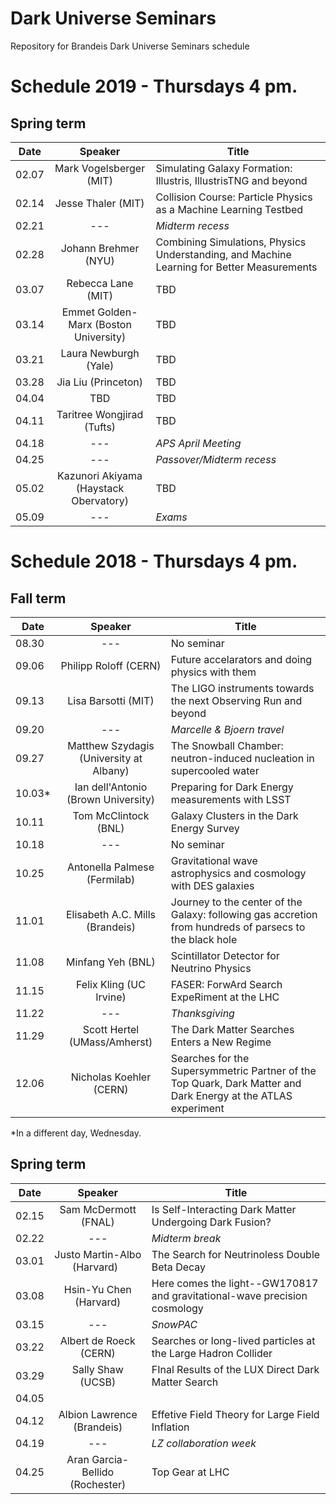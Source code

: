# Dark Universe Seminars
 Repository for Brandeis Dark Universe Seminars schedule 

# Schedule 2019 - Thursdays 4 pm.

## Spring term

| Date  | Speaker                                            | Title                                                      |
|-------|:--------------------------------------------------:|----------------------------------------------------------- | 
| 02.07 | Mark Vogelsberger (MIT)                            |Simulating Galaxy Formation: Illustris, IllustrisTNG and beyond |
| 02.14 | Jesse Thaler (MIT)                                 | Collision Course: Particle Physics as a Machine Learning Testbed |
| 02.21 | ---                                                | _Midterm recess_                                           |
| 02.28 | Johann Brehmer (NYU)                               | Combining Simulations, Physics Understanding, and Machine Learning for Better Measurements |
| 03.07 | Rebecca Lane (MIT)                                 | TBD                                                        |
| 03.14 | Emmet Golden-Marx (Boston University)              | TBD                                                        |                           
| 03.21 | Laura Newburgh (Yale)                              | TBD                                                        |
| 03.28 | Jia Liu (Princeton)                                | TBD                                                        |
| 04.04 | TBD                                                | TBD                                                        |
| 04.11 | Taritree Wongjirad (Tufts)                         | TBD                                                        |
| 04.18 | ---                                                | _APS April Meeting_                                        |
| 04.25 | ---                                                | _Passover/Midterm recess_                                  |
| 05.02 | Kazunori Akiyama (Haystack Obervatory)             | TBD                                                        |
| 05.09 | ---                                                | _Exams_ 


# Schedule 2018 - Thursdays 4 pm.

## Fall term

| Date  | Speaker                                            | Title                                                      |
|-------|:--------------------------------------------------:|----------------------------------------------------------- | 
| 08.30 | ---                                                | No seminar                                                 |
| 09.06 | Philipp Roloff (CERN)                              | Future accelarators and doing physics with them            |
| 09.13 | Lisa Barsotti (MIT)                                | The LIGO instruments towards the next Observing Run and beyond |
| 09.20 | ---                                                | _Marcelle & Bjoern travel_                                 |
| 09.27 | Matthew Szydagis (University at Albany)            | The Snowball Chamber: neutron-induced nucleation in supercooled water |
| 10.03&#42; | Ian dell'Antonio (Brown University)           | Preparing for Dark Energy measurements with LSST           |
| 10.11 | Tom McClintock (BNL)                               | Galaxy Clusters in the Dark Energy Survey                  |
| 10.18 | ---                                                | No seminar                                                 |
| 10.25 | Antonella Palmese (Fermilab)                       | Gravitational wave astrophysics and cosmology with DES galaxies|
| 11.01 | Elisabeth A.C. Mills (Brandeis)                    | Journey to the center of the Galaxy: following gas accretion from hundreds of parsecs to the black hole |
| 11.08 | Minfang Yeh (BNL)                                  | Scintillator Detector for Neutrino Physics                 |
| 11.15 | Felix Kling (UC Irvine)                            | FASER: ForwArd Search ExpeRiment at the LHC                |
| 11.22 | ---                                                | _Thanksgiving_                                             |
| 11.29 | Scott Hertel (UMass/Amherst)                       | The Dark Matter Searches Enters a New Regime |
| 12.06 | Nicholas Koehler (CERN)                            | Searches for the Supersymmetric Partner of the Top Quark, Dark Matter and Dark Energy at the ATLAS experiment |


&#42;In a different day, Wednesday. 


## Spring term

| Date  | Speaker                                            | Title                                                      |
|-------|:--------------------------------------------------:|----------------------------------------------------------- | 
| 02.15 | Sam McDermott (FNAL)                               | Is Self-Interacting Dark Matter Undergoing Dark Fusion?    |
| 02.22 | ---                                                | _Midterm break_                                            |
| 03.01 | Justo Martin-Albo (Harvard)                        | The Search for Neutrinoless Double Beta Decay              |
| 03.08 | Hsin-Yu Chen (Harvard)                             | Here comes the light--GW170817 and gravitational-wave precision cosmology |
| 03.15 | ---                                                | _SnowPAC_                                                  |
| 03.22 | Albert de Roeck (CERN)                             | Searches or long-lived particles at the Large Hadron Collider |
| 03.29 | Sally Shaw (UCSB)                                  | FInal Results of the LUX Direct Dark Matter Search         |
| 04.05 |                                                    |                                                            |
| 04.12 | Albion Lawrence (Brandeis)                         | Effetive Field Theory for Large Field Inflation            |
| 04.19 | ---                                                | _LZ collaboration week_                                    |
| 04.25 | Aran Garcia-Bellido (Rochester)                    | Top Gear at LHC                                            |




